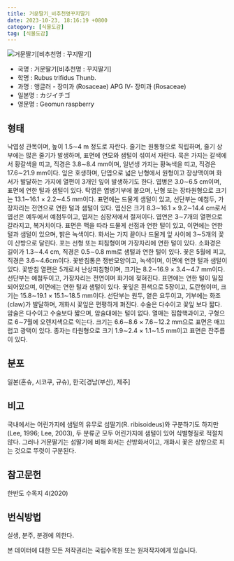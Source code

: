 ```yaml
---
title: 거문딸기_비추천명꾸지딸기
date: 2023-10-23, 18:16:19 +0800
category: [식물도감]
tag: [식물도감]
---
```




![거문딸기[비추천명 : 꾸지딸기]](http://www.nature.go.kr/fileUpload/plants/basic/Rosaceae/Rubus/10753/10753_20160811131020964files_th2.jpg)
- 국명 : 거문딸기[비추천명 : 꾸지딸기]
- 학명 : Rubus trifidus Thunb.
- 과명 : 앵글러 - 장미과 (Rosaceae) APG Ⅳ- 장미과 (Rosaceae)
- 일본명 : カジイチゴ
- 영문명 : Geomun raspberry


## 형태
낙엽성 관목이며, 높이 1.5∼4 m 정도로 자란다. 줄기는 원통형으로 직립하며, 줄기 상부에는 많은 줄기가 발생하며, 표면에 연모와 샘털이 섞여서 자란다. 묵은 가지는 갈색에서 황갈색을 띠고, 직경은 3.8∼8.4 mm이며, 일년생 가지는 황녹색을 띠고, 직경은 17.6∼21.9 mm이다. 잎은 호생하며, 단엽으로 넓은 난형에서 원형이고 장상맥이며 화서가 발달하는 가지에 열편이 3개인 잎이 발생하기도 한다. 엽병은 3.0∼6.5 cm이며, 표면에 연한 털과 샘털이 있다. 탁엽은 엽병기부에 붙으며, 난형 또는 장타원형으로 크기는 13.1∼16.1 × 2.2∼4.5 mm이다. 표면에는 드물게 샘털이 있고, 선단부는 예첨두, 가장자리는 전연으로 연한 털과 샘털이 있다. 엽신은 크기 8.3∼16.1 × 9.2∼14.4 cm로서 엽선은 예두에서 예첨두이고, 엽저는 심장저에서 절저이다. 엽연은 3∼7개의 열편으로 갈라지고, 복거치이다. 표면은 맥을 따라 드물게 선점과 연한 털이 있고, 이면에는 연한 털과 샘털이 있으며, 밝은 녹색이다. 화서는 가지 끝이나 드물게 잎 사이에 3∼5개의 꽃이 산방으로 달린다. 포는 선형 또는 피침형이며 가장자리에 연한 털이 있다. 소화경은 길이가 1.3∼4.4 cm, 직경은 0.5∼0.8 mm로 샘털과 연한 털이 있다. 꽃은 5월에 피고, 직경은 3.6∼4.6cm이다. 꽃받침통은 쟁반모양이고, 녹색이며, 이면에 연한 털과 샘털이 있다. 꽃받침 열편은 5개로서 난상피침형이며, 크기는 8.2∼16.9 × 3.4∼4.7 mm이다. 선단부는 예첨두이고, 가장자리는 전연이며 화기에 젖혀진다. 표면에는 연한 털이 밀집되어있으며, 이면에는 연한 털과 샘털이 있다. 꽃잎은 흰색으로 5장이고, 도란형이며, 크기는 15.8∼19.1 × 15.1∼18.5 mm이다. 선단부는 원두, 옅은 요두이고, 기부에는 화조(claw)가 발달하며, 개화시 꽃잎은 편평하게 펴진다. 수술은 다수이고 꽃잎 보다 짧다. 암술은 다수이고 수술보다 짧으며, 암술대에는 털이 없다. 열매는 집합핵과이고, 구형으로 6∼7월에 오렌지색으로 익는다. 크기는 6.6∼8.6 × 7.6∼12.2 mm으로 표면은 매끄럽고 광택이 있다. 종자는 타원형으로 크기 1.9∼2.4 × 1.1∼1.5 mm이고 표면은 잔주름이 있다.
## 분포
일본(혼슈, 시코쿠, 규슈), 한국[경남(부산), 제주]
## 비고
국내에서는 어린가지에 샘털의 유무로 섬딸기(R. ribisoideus)와 구분하기도 하지만(Lee, 1996; Lee, 2003), 두 분류군 모두 어린가지에 샘털이 있어 식별형질로 적절치 않다. 그러나 거문딸기는 섬딸기에 비해 화서는 산방화서이고, 개화시 꽃은 상향으로 피는 것으로 뚜렷이 구분된다.
## 참고문헌
한반도 수목지 4(2020)
## 번식방법
실생, 분주, 분경에 의한다.






본 데이터에 대한 모든 저작권리는 국립수목원 또는 원저작자에게 있습니다.
